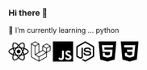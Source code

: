 ### Hi there 👋
🌱 I’m currently learning ... python

<img src="./icons/react.svg" width="40" height="40" alt="react" />
<img src="./icons/laravel.svg" width="40" height="40" alt="laravel" />
<img src="./icons/javascript.svg" width="40" height="40" alt="javascript" />
<img src="./icons/nodedotjs.svg" width="40" height="40" alt="nodedotjs" />
<img src="./icons/html5.svg" width="40" height="40" alt="html5" />
<img src="./icons/css3.svg" width="40" height="40" alt="css3" />


<!--
**Zinmoeag/Zinmoeag** is a ✨ _special_ ✨ repository because its `README.md` (this file) appears on your GitHub profile.

Here are some ideas to get you started:

- 🔭 I’m currently working on ...
- 🌱 I’m currently learning ...
- 👯 I’m looking to collaborate on ...
- 🤔 I’m looking for help with ...
- 💬 Ask me about ...
- 📫 How to reach me: ...
- 😄 Pronouns: ...
- ⚡ Fun fact: ...
-->
